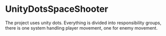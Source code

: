 # UnityDotsSpaceShooter

The project uses unity dots. Everything is divided into responsibility groups, there is one system handling player movement, one for enemy movement.
